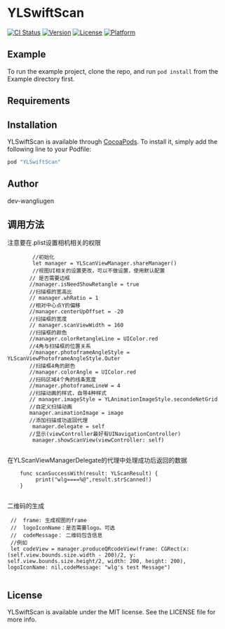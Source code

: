 # YLSwiftScan

[![CI Status](http://img.shields.io/travis/dev-wangliugen/YLSwiftScan.svg?style=flat)](https://travis-ci.org/dev-wangliugen/YLSwiftScan)
[![Version](https://img.shields.io/cocoapods/v/YLSwiftScan.svg?style=flat)](http://cocoapods.org/pods/YLSwiftScan)
[![License](https://img.shields.io/cocoapods/l/YLSwiftScan.svg?style=flat)](http://cocoapods.org/pods/YLSwiftScan)
[![Platform](https://img.shields.io/cocoapods/p/YLSwiftScan.svg?style=flat)](http://cocoapods.org/pods/YLSwiftScan)

## Example

To run the example project, clone the repo, and run `pod install` from the Example directory first.

## Requirements

## Installation

YLSwiftScan is available through [CocoaPods](http://cocoapods.org). To install
it, simply add the following line to your Podfile:

```ruby
pod "YLSwiftScan"
```

## Author

dev-wangliugen

## 调用方法

注意要在.plist设置相机相关的权限

```
        //初始化
        let manager = YLScanViewManager.shareManager()
        //视图UI相关的设置更改，可以不做设置，使用默认配置
       // 是否需要边框
       //manager.isNeedShowRetangle = true
       //扫描框的宽高比
       // manager.whRatio = 1
       //相对中心点Y的偏移
       //manager.centerUpOffset = -20
       //扫描框的宽度
       // manager.scanViewWidth = 160
       //扫描框的颜色
       //manager.colorRetangleLine = UIColor.red
       //4角与扫描框的位置关系
       //manager.photoframeAngleStyle = YLScanViewPhotoframeAngleStyle.Outer
       //扫描框4角的颜色
       //manager.colorAngle = UIColor.red
       //扫码区域4个角的线条宽度
       //manager.photoframeLineW = 4
       //扫描动画的样式，自带4种样式
       // manager.imageStyle = YLAnimationImageStyle.secondeNetGrid
       //自定义扫描动画
       manager.animationImage = image
       //添加扫描成功返回代理
        manager.delegate = self
       //显示(viewController最好有UINavigationController)
        manager.showScanView(viewController: self) 
        
```
在YLScanViewManagerDelegate的代理中处理成功后返回的数据

```
    func scanSuccessWith(result: YLScanResult) {
         print("wlg====%@",result.strScanned!)
    }
    
```

二维码的生成

```
 //  frame: 生成视图的frame
 //  logoIconName：是否需要logo。可选
 //  codeMessage： 二维码包含信息
 //例如
 let codeView = manager.produceQRcodeView(frame: CGRect(x: (self.view.bounds.size.width - 200)/2, y: self.view.bounds.size.height/2, width: 200, height: 200), logoIconName: nil,codeMessage: "wlg's test Message")
 
```

## License

YLSwiftScan is available under the MIT license. See the LICENSE file for more info.
